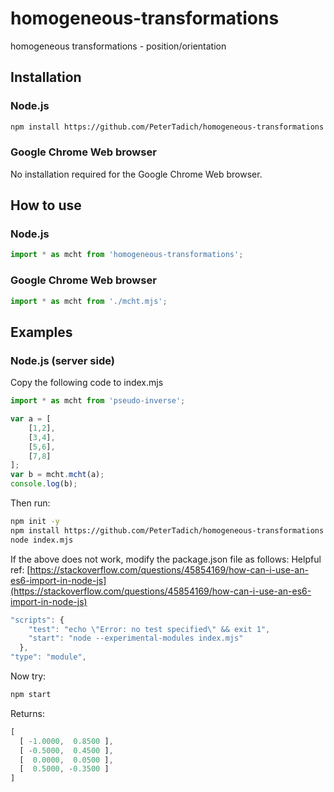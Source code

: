 # homogeneous-transformations
homogeneous transformations - position/orientation

## Installation

### Node.js

```bash
npm install https://github.com/PeterTadich/homogeneous-transformations
```

### Google Chrome Web browser

No installation required for the Google Chrome Web browser.

## How to use

### Node.js

```js
import * as mcht from 'homogeneous-transformations';
```

### Google Chrome Web browser

```js
import * as mcht from './mcht.mjs';
```

## Examples

### Node.js (server side)

Copy the following code to index.mjs

```js
import * as mcht from 'pseudo-inverse';

var a = [
    [1,2],
    [3,4],
    [5,6],
    [7,8]
];
var b = mcht.mcht(a);
console.log(b);
```

Then run:

```bash
npm init -y
npm install https://github.com/PeterTadich/homogeneous-transformations
node index.mjs
```

If the above does not work, modify the package.json file as follows:
Helpful ref: [https://stackoverflow.com/questions/45854169/how-can-i-use-an-es6-import-in-node-js](https://stackoverflow.com/questions/45854169/how-can-i-use-an-es6-import-in-node-js)

```js
"scripts": {
    "test": "echo \"Error: no test specified\" && exit 1",
    "start": "node --experimental-modules index.mjs"
  },
"type": "module",
```

Now try:

```bash
npm start
```

Returns:

```js
[
  [ -1.0000,  0.8500 ],
  [ -0.5000,  0.4500 ],
  [  0.0000,  0.0500 ],
  [  0.5000, -0.3500 ]
]
```